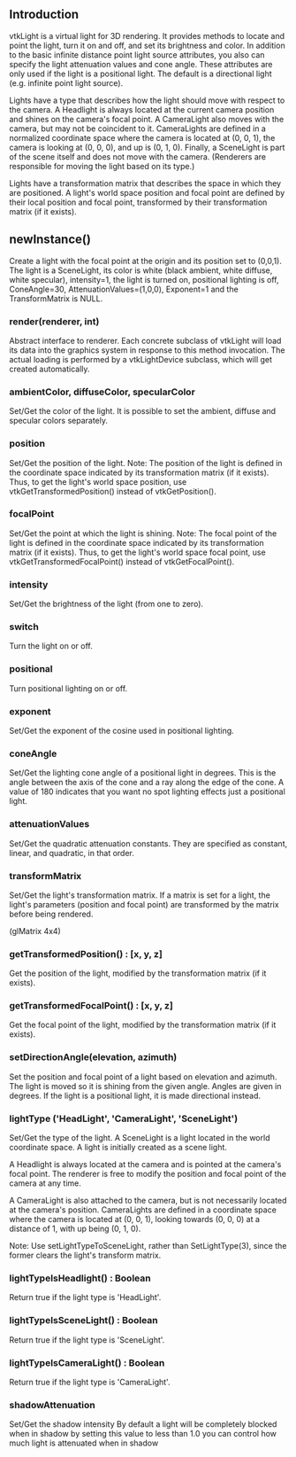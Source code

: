 ## Introduction

vtkLight is a virtual light for 3D rendering. It provides methods to locate
and point the light, turn it on and off, and set its brightness and color.
In addition to the basic infinite distance point light source attributes,
you also can specify the light attenuation values and cone angle.
These attributes are only used if the light is a positional light.
The default is a directional light (e.g. infinite point light source).

Lights have a type that describes how the light should move with respect
to the camera.  A Headlight is always located at the current camera position
and shines on the camera's focal point.  A CameraLight also moves with
the camera, but may not be coincident to it.  CameraLights are defined
in a normalized coordinate space where the camera is located at (0, 0, 1),
the camera is looking at (0, 0, 0), and up is (0, 1, 0).  Finally, a
SceneLight is part of the scene itself and does not move with the camera.
(Renderers are responsible for moving the light based on its type.)

Lights have a transformation matrix that describes the space in which
they are positioned.  A light's world space position and focal point
are defined by their local position and focal point, transformed by
their transformation matrix (if it exists).

## newInstance()

Create a light with the focal point at the origin and its position
set to (0,0,1). The light is a SceneLight, its color is white
(black ambient, white diffuse, white specular),
intensity=1, the light is turned on, positional lighting is off,
ConeAngle=30, AttenuationValues=(1,0,0), Exponent=1 and the
TransformMatrix is NULL.

### render(renderer, int)

Abstract interface to renderer. Each concrete subclass of vtkLight
will load its data into the graphics system in response to this method
invocation. The actual loading is performed by a vtkLightDevice
subclass, which will get created automatically.

### ambientColor, diffuseColor, specularColor

Set/Get the color of the light. It is possible to set the ambient,
diffuse and specular colors separately.

### position

Set/Get the position of the light.
Note: The position of the light is defined in the coordinate
space indicated by its transformation matrix (if it exists).
Thus, to get the light's world space position, use
vtkGetTransformedPosition() instead of vtkGetPosition().

### focalPoint

Set/Get the point at which the light is shining.
Note: The focal point of the light is defined in the coordinate
space indicated by its transformation matrix (if it exists).
Thus, to get the light's world space focal point, use
vtkGetTransformedFocalPoint() instead of vtkGetFocalPoint().

### intensity

Set/Get the brightness of the light (from one to zero).

### switch

Turn the light on or off.

### positional

Turn positional lighting on or off.

### exponent

Set/Get the exponent of the cosine used in positional lighting.

### coneAngle

Set/Get the lighting cone angle of a positional light in degrees.
This is the angle between the axis of the cone and a ray along the edge of
the cone.
A value of 180 indicates that you want no spot lighting effects
just a positional light.

### attenuationValues

Set/Get the quadratic attenuation constants. They are specified as
constant, linear, and quadratic, in that order.

### transformMatrix

Set/Get the light's transformation matrix.  If a matrix is set for
a light, the light's parameters (position and focal point) are
transformed by the matrix before being rendered.

(glMatrix 4x4)

### getTransformedPosition() : [x, y, z]

Get the position of the light, modified by the transformation matrix
(if it exists).

### getTransformedFocalPoint() : [x, y, z]

Get the focal point of the light, modified by the transformation matrix
(if it exists).

### setDirectionAngle(elevation, azimuth)

Set the position and focal point of a light based on elevation and
azimuth.  The light is moved so it is shining from the given angle.
Angles are given in degrees.  If the light is a
positional light, it is made directional instead.

### lightType ('HeadLight', 'CameraLight', 'SceneLight')

Set/Get the type of the light.
A SceneLight is a light located in the world coordinate space.  A light
is initially created as a scene light.

A Headlight is always located at the camera and is pointed at the
camera's focal point.  The renderer is free to modify the position and
focal point of the camera at any time.

A CameraLight is also attached to the camera, but is not necessarily
located at the camera's position.  CameraLights are defined in a
coordinate space where the camera is located at (0, 0, 1), looking
towards (0, 0, 0) at a distance of 1, with up being (0, 1, 0).

Note: Use setLightTypeToSceneLight, rather than SetLightType(3), since
the former clears the light's transform matrix.

### lightTypeIsHeadlight() : Boolean

Return true if the light type is 'HeadLight'.

### lightTypeIsSceneLight() : Boolean

Return true if the light type is 'SceneLight'.

### lightTypeIsCameraLight() : Boolean

Return true if the light type is 'CameraLight'.

### shadowAttenuation

Set/Get the shadow intensity
By default a light will be completely blocked when in shadow
by setting this value to less than 1.0 you can control how much
light is attenuated when in shadow

